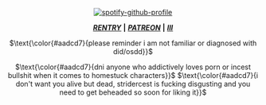 <div align="center">

[![spotify-github-profile](https://spotify-github-profile.kittinanx.com/api/view?uid=31zagpfr6pvi7t6x6m2d3nsey5fi&cover_image=true&theme=novatorem&show_offline=false&background_color=51767b&interchange=false&bar_color=9cdec8&bar_color_cover=false)](https://github.com/kittinan/spotify-github-profile)
</p>

<div align="center">

 ***[RENTRY](https://rentry.co/sejopi)*** **|** ***[PATREON](https://www.patreon.com/sejopi)*** **|** ***[III](https://arab.org/click-to-help/palestine/)***
</div>

<p align="center">
$\text{\color{#aadcd7}{please reminder i am not familiar or diagnosed with did/osdd}}$
<div align="center">

<p align="center">
$\text{\color{#aadcd7}{dni anyone who addictively loves porn or incest bullshit when it comes to homestuck characters}}$
$\text{\color{#aadcd7}{i don't want you alive but dead, stridercest is fucking disgusting and you need to get beheaded so soon for liking it}}$
<div align="center">
